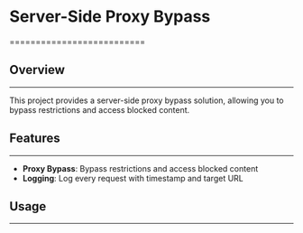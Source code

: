 # Server-Side Proxy Bypass
==========================

## Overview
-----------

This project provides a server-side proxy bypass solution, allowing you to bypass restrictions and access blocked content.

## Features
------------

* **Proxy Bypass**: Bypass restrictions and access blocked content
* **Logging**: Log every request with timestamp and target URL

## Usage
-----
